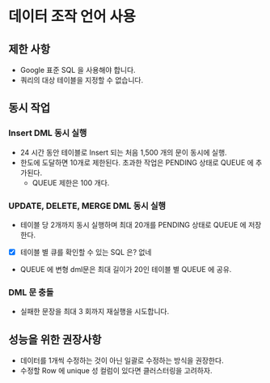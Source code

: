 # 데이터 조작 언어 사용

## 제한 사항

* Google 표준 SQL 을 사용해야 합니다. 
* 쿼리의 대상 테이블을 지정할 수 없습니다.

## 동시 작업

### Insert DML 동시 실행

* 24 시간 동안 테이블로 Insert 되는 처음 1,500 개의 문이 동시에 실행.
* 한도에 도달하면 10개로 제한된다. 초과한 작업은 PENDING 상태로 QUEUE 에 추가된다.
  * QUEUE 제한은 100 개다.

### UPDATE, DELETE, MERGE DML 동시 실행

* 테이블 당 2개까지 동시 실행하며 최대 20개를 PENDING 상태로 QUEUE 에 저장한다.

- [x] 테이블 별 큐를 확인할 수 있는 SQL 은? 없네

* QUEUE 에 변형 dml문은 최대 길이가 20인 테이블 별 QUEUE 에 공유.

### DML 문 충돌

* 실패한 문장을 최대 3 회까지 재실행을 시도합니다.

## 성능을 위한 권장사항

* 데이터를 1개씩 수정하는 것이 아닌 일괄로 수정하는 방식을 권장한다.
* 수정할 Row 에 unique 성 컬럼이 있다면 클러스터링을 고려하자.

